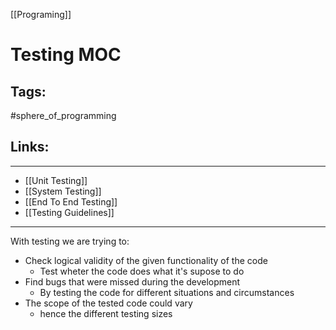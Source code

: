 [[Programing]]

# Testing MOC

## Tags:
#sphere_of_programming

## Links:

---

- [[Unit Testing]]
- [[System Testing]]
- [[End To End Testing]]
- [[Testing Guidelines]]

---

With testing we are trying to:
- Check logical validity of the given functionality of the code
	- Test wheter the code does what it's supose to do
- Find bugs that were missed during the development
	- By testing the code for different situations and circumstances
- The scope of the tested code could vary
	- hence the different testing sizes
